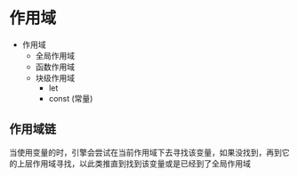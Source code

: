 # 作用域

- 作用域
  - 全局作用域
  - 函数作用域
  - 块级作用域
    - let
    - const (常量)

## 作用域链

当使用变量的时，引擎会尝试在当前作用域下去寻找该变量，如果没找到，再到它的上层作用域寻找，以此类推直到找到该变量或是已经到了全局作用域